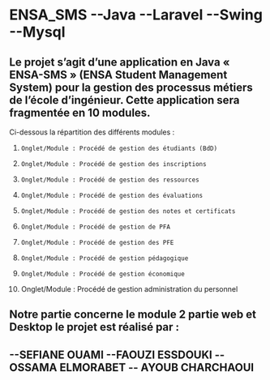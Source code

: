 # ENSA_SMS --Java --Laravel --Swing --Mysql

Le projet s’agit d’une application en Java « ENSA-SMS » (ENSA Student Management System) pour la gestion des processus métiers de l’école d’ingénieur. Cette application sera fragmentée en 10 modules.
-----------------------------------------------------------------------------------
Ci-dessous la répartition des différents modules :
1.     Onglet/Module : Procédé de gestion des étudiants (BdD)
2.     Onglet/Module : Procédé de gestion des inscriptions
3.     Onglet/Module : Procédé de gestion des ressources
4.     Onglet/Module : Procédé de gestion des évaluations
5.     Onglet/Module : Procédé de gestion des notes et certificats
6.     Onglet/Module : Procédé de gestion de PFA
7.     Onglet/Module : Procédé de gestion des PFE
8.     Onglet/Module : Procédé de gestion pédagogique
9.     Onglet/Module : Procédé de gestion économique
10.  Onglet/Module : Procédé de gestion administration du personnel

Notre partie concerne le module 2 partie web et Desktop
le projet est réalisé par : 
--------------------------------------------------------------------------------
  --SEFIANE OUAMI --FAOUZI ESSDOUKI -- OSSAMA ELMORABET -- AYOUB CHARCHAOUI
---------------------------------------------------------------------------------
